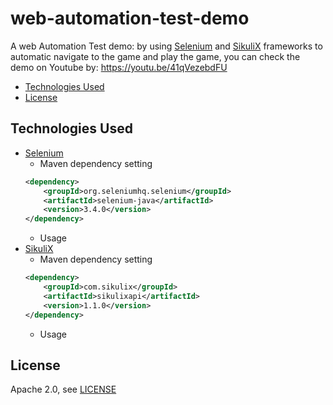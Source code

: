 # web-automation-test-demo
A web Automation Test demo: by using [Selenium](https://www.seleniumhq.org/) and [SikuliX](http://sikulix.com/) frameworks to automatic navigate to the game and play the game, you can check the demo on Youtube by: https://youtu.be/41qVezebdFU 

* [Technologies Used](#technologies-used)
* [License](#license)

## Technologies Used

* [Selenium](https://www.seleniumhq.org/)
  * Maven dependency setting
  ```xml
  <dependency>
      <groupId>org.seleniumhq.selenium</groupId>
      <artifactId>selenium-java</artifactId>
      <version>3.4.0</version>
  </dependency>
  ```
  * Usage
* [SikuliX](http://sikulix.com/)
  * Maven dependency setting
  ```xml
  <dependency>
      <groupId>com.sikulix</groupId>
      <artifactId>sikulixapi</artifactId>
      <version>1.1.0</version>
  </dependency>
  ```
   * Usage
 ## License

Apache 2.0, see [LICENSE](LICENSE)
